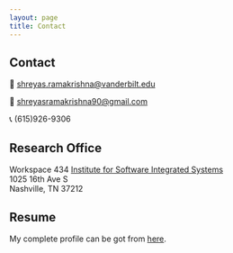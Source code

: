 ```yaml
---
layout: page
title: Contact
---
```

## Contact

:e-mail: shreyas.ramakrishna@vanderbilt.edu

:e-mail: shreyasramakrishna90@gmail.com

:telephone_receiver: (615)926-9306

## Research Office
Workspace 434
[Institute for Software Integrated Systems](https://www.isis.vanderbilt.edu/)\
1025 16th Ave S \
Nashville, TN 37212

## Resume
My complete profile can be got from [here](https://drive.google.com/file/d/1YahsTOhpMjDUra-686odx_lCwbWS7YDR/view?usp=sharing).
